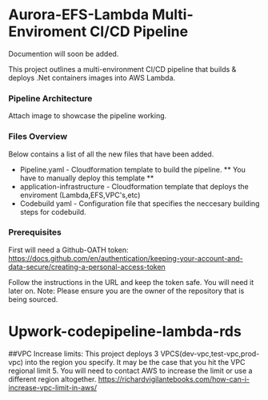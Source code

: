 # Aurora-EFS-Lambda Multi-Enviroment CI/CD Pipeline
Documention will soon be added. 

This project outlines a multi-environment CI/CD pipeline that builds & deploys .Net containers images into AWS Lambda.

### Pipeline Architecture 
Attach image to showcase the pipeline working. 

### Files Overview

Below contains a list of all the new files that have been added. 
- Pipeline.yaml - Cloudformation template to build the pipeline. ** You have to manually deploy this template **
- application-infrastructure - Cloudformation template that deploys the enviroment (Lambda,EFS,VPC's,etc) 
- Codebuild yaml - Configuration file that specifies the neccesary building steps for codebuild. 


### Prerequisites

First will need a Github-OATH token:
https://docs.github.com/en/authentication/keeping-your-account-and-data-secure/creating-a-personal-access-token

Follow the instructions in the URL and keep the token safe. You will need it later on. 
Note: Please ensure you are the owner of the repository that is being sourced. 


# Upwork-codepipeline-lambda-rds

##VPC Increase limits:
This project deploys 3 VPCS(dev-vpc,test-vpc,prod-vpc) into the region you specify. It may be the case that you hit the VPC regional limit 5. You will need to contact AWS to increase the limit or use a different region altogether. 
https://richardvigilantebooks.com/how-can-i-increase-vpc-limit-in-aws/
